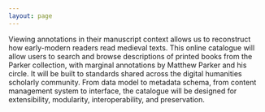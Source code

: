 ```yaml
---
layout: page
---
```


Viewing annotations in their manuscript context allows us to reconstruct how early-modern readers read medieval texts. This online catalogue will allow users to search and browse descriptions of printed books from the Parker collection, with marginal annotations by Matthew Parker and his circle. It will be built to standards shared across the digital humanities scholarly community. From data model to metadata schema, from content management system to interface, the catalogue will be designed for extensibility, modularity, interoperability, and preservation.

